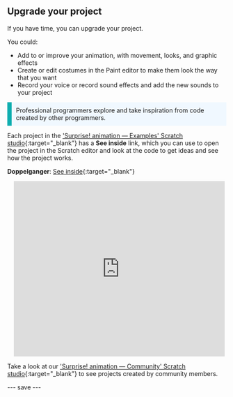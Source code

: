 ## Upgrade your project

If you have time, you can upgrade your project.

You could:
+ Add to or improve your animation, with movement, looks, and graphic effects
+ Create or edit costumes in the Paint editor to make them look the way that you want
+ Record your voice or record sound effects and add the new sounds to your project

<p style="border-left: solid; border-width:10px; border-color: #0faeb0; background-color: aliceblue; padding: 10px;">
Professional programmers explore and take inspiration from code created by other programmers. 
</p>

Each project in the ['Surprise! animation — Examples' Scratch studio](https://scratch.mit.edu/studios/29075822){:target="_blank"} has a **See inside** link, which you can use to open the project in the Scratch editor and look at the code to get ideas and see how the project works.

**Doppelganger**: [See inside](https://scratch.mit.edu/projects/500767602/editor){:target="_blank"}
<div class="scratch-preview" style="margin-left: 15px;">
  <iframe allowtransparency="true" width="485" height="402" src="https://scratch.mit.edu/projects/embed/500767602/?autostart=false" frameborder="0"></iframe>
</div>

Take a look at our ['Surprise! animation — Community' Scratch studio](https://scratch.mit.edu/studios/29079784){:target="_blank"} to see projects created by community members.

--- save ---

